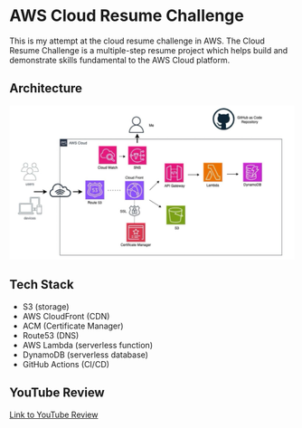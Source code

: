 # AWS Cloud Resume Challenge

This is my attempt at the cloud resume challenge in AWS. The Cloud Resume Challenge is a multiple-step resume project which helps build and demonstrate skills fundamental to the AWS Cloud platform.

## Architecture
![Architecture Image](/architecture-image)

## Tech Stack
- S3 (storage)
- AWS CloudFront (CDN)
- ACM (Certificate Manager)
- Route53 (DNS)
- AWS Lambda (serverless function)
- DynamoDB (serverless database)
- GitHub Actions (CI/CD)

## YouTube Review
[Link to YouTube Review](link_to_youtube_review)
